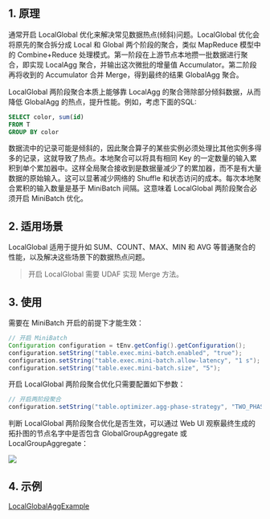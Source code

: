 ## 1. 原理

通常开启 LocalGlobal 优化来解决常见数据热点(倾斜)问题。LocalGlobal 优化会将原先的聚合拆分成 Local 和 Global 两个阶段的聚合，类似 MapReduce 模型中的 Combine+Reduce 处理模式。第一阶段在上游节点本地攒一批数据进行聚合，即实现 LocalAgg 聚合，并输出这次微批的增量值 Accumulator。第二阶段再将收到的 Accumulator 合并 Merge，得到最终的结果 GlobalAgg 聚合。

LocalGlobal 两阶段聚合本质上能够靠 LocalAgg 的聚合筛除部分倾斜数据，从而降低 GlobalAgg 的热点，提升性能。例如，考虑下面的SQL:
```sql
SELECT color, sum(id)
FROM T
GROUP BY color
```

数据流中的记录可能是倾斜的，因此聚合算子的某些实例必须处理比其他实例多得多的记录，这就导致了热点。本地聚合可以将具有相同 Key 的一定数量的输入累积到单个累加器中。这样全局聚合接收到是数据量减少了的累加器，而不是有大量数据的原始输入。这可以显著减少网络的 Shuffle 和状态访问的成本。每次本地聚合累积的输入数量是基于 MiniBatch 间隔。这意味着 LocalGlobal 两阶段聚合必须开启 MiniBatch 优化。

## 2. 适用场景

LocalGlobal 适用于提升如 SUM、COUNT、MAX、MIN 和 AVG 等普通聚合的性能，以及解决这些场景下的数据热点问题。
> 开启 LocalGlobal 需要 UDAF 实现 Merge 方法。

## 3. 使用

需要在 MiniBatch 开启的前提下才能生效：
```java
// 开启 MiniBatch
Configuration configuration = tEnv.getConfig().getConfiguration();
configuration.setString("table.exec.mini-batch.enabled", "true");
configuration.setString("table.exec.mini-batch.allow-latency", "1 s");
configuration.setString("table.exec.mini-batch.size", "5");
```
开启 LocalGlobal 两阶段聚合优化只需要配置如下参数：
```java
// 开启两阶段聚合
configuration.setString("table.optimizer.agg-phase-strategy", "TWO_PHASE");
```
判断 LocalGlobal 两阶段聚合优化是否生效，可以通过 Web UI 观察最终生成的拓扑图的节点名字中是否包含 GlobalGroupAggregate 或 LocalGroupAggregate：

![](2)

## 4. 示例

[LocalGlobalAggExample](https://github.com/sjf0115/data-example/blob/master/flink-example/src/main/java/com/flink/example/table/tuning/skew/LocalGlobalAggExample.java)
